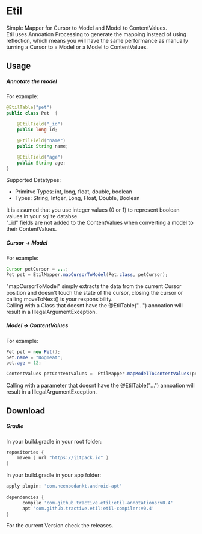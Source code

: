 # Etil
Simple Mapper for Cursor to Model and Model to ContentValues. <br>
Etil uses Annoation Processing to generate the mapping instead of using reflection, 
which means you will have the same performance as manually turning a Cursor to a Model or a Model to ContentValues.

## Usage

##### Annotate the model

For example:

```java
@EtilTable("pet")
public class Pet  {

    @EtilField("_id")
    public long id;

    @EtilField("name")
    public String name;
    
    @EtilField("age")
    public String age;
}
```

Supported Datatypes: 
* Primitve Types: int, long,  float, double, boolean
* Types: String, Intger, Long, Float, Double, Boolean

It is assumed that you use integer values (0 or 1) to represent boolean values in your sqlite databse. <br>
"_id" fields are not added to the ContentValues when converting a model to their ContentValues.

##### Cursor -> Model

For example:

```java
Cursor petCursor = ...;
Pet pet = EtilMapper.mapCursorToModel(Pet.class, petCursor);
```

"mapCursorToModel" simply extracts the data from the current Cursor position and doesn't touch the state of the cursor, 
closing the cursor or calling moveToNext() is your responsibility. <br>
Calling with a Class<T> that doesnt have the @EtilTable("...") annoation will result in a IllegalArgumentException.


##### Model -> ContentValues
For example:

```java
Pet pet = new Pet();
pet.name = "Dogmeat";
pet.age = 12;

ContentValues petContentValues =  EtilMapper.mapModelToContentValues(pet);
```
Calling with a parameter that doesnt have the @EtilTable("...") annoation will result in a IllegalArgumentException.

## Download

##### Gradle
In your build.gradle in your root folder:

```gradle
repositories {
	maven { url "https://jitpack.io" }
}
```
In your build.gradle in your app folder:

```gradle
apply plugin: 'com.neenbedankt.android-apt'
​
dependencies {
	  compile 'com.github.tractive.etil:etil-annotations:v0.4'
	  apt 'com.github.tractive.etil:etil-compiler:v0.4'
}
```
For the current Version check the releases.


